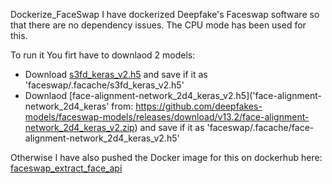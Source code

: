 Dockerize_FaceSwap
I have dockerized Deepfake's Faceswap software so that there are no dependency issues. The CPU mode has been used for this.

To run it You firt have to downlaod 2 models:
- Download [s3fd_keras_v2.h5](https://github.com/deepfakes-models/faceswap-models/releases/download/v11.2/s3fd_keras_v2.zip) and save if it as 'faceswap/.facache/s3fd_keras_v2.h5'
- Downlaod [face-alignment-network_2d4_keras_v2.h5]('face-alignment-network_2d4_keras' from: https://github.com/deepfakes-models/faceswap-models/releases/download/v13.2/face-alignment-network_2d4_keras_v2.zip) and save if it as 'faceswap/.facache/face-alignment-network_2d4_keras_v2.h5'

Otherwise I have also pushed the Docker image for this on dockerhub here: [faceswap_extract_face_api](https://hub.docker.com/repository/docker/soban5056/faceswap_extract_face_api)
